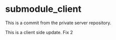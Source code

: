 # submodule_client

This is a commit from the private server repository.

This is a client side update. Fix 2